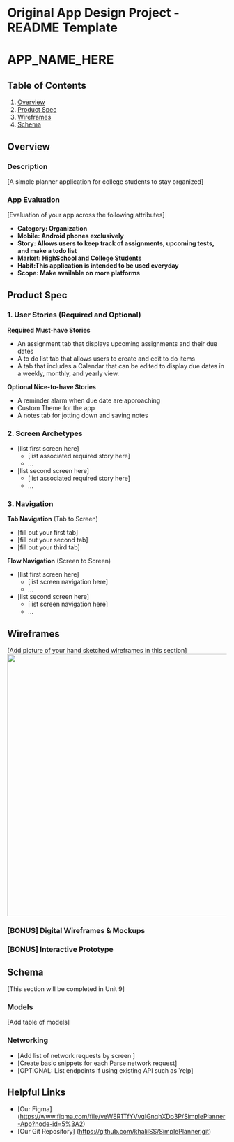 Original App Design Project - README Template
===

# APP_NAME_HERE

## Table of Contents
1. [Overview](#Overview)
1. [Product Spec](#Product-Spec)
1. [Wireframes](#Wireframes)
2. [Schema](#Schema)

## Overview
### Description
[A simple planner application for college students to stay organized]

### App Evaluation
[Evaluation of your app across the following attributes]
- **Category: Organization**
- **Mobile: Android phones exclusively**
- **Story: Allows users to keep track of assignments, upcoming tests, and make a todo list**
- **Market: HighSchool and College Students**
- **Habit:This application is intended to be used everyday**
- **Scope: Make available on more platforms**

## Product Spec

### 1. User Stories (Required and Optional)

**Required Must-have Stories**

* An assignment tab that displays upcoming assignments and their due dates
* A to do list tab that allows users to create and edit to do items
* A tab that includes a Calendar that can be edited to display due dates in a weekly, monthly, and yearly view.



**Optional Nice-to-have Stories**

* A reminder alarm when due date are approaching
* Custom Theme for the app
* A notes tab for jotting down and saving notes

### 2. Screen Archetypes

* [list first screen here]
   * [list associated required story here]
   * ...
* [list second screen here]
   * [list associated required story here]
   * ...

### 3. Navigation

**Tab Navigation** (Tab to Screen)

* [fill out your first tab]
* [fill out your second tab]
* [fill out your third tab]

**Flow Navigation** (Screen to Screen)

* [list first screen here]
   * [list screen navigation here]
   * ...
* [list second screen here]
   * [list screen navigation here]
   * ...

## Wireframes
[Add picture of your hand sketched wireframes in this section]
<img src="YOUR_WIREFRAME_IMAGE_URL" width=600>

### [BONUS] Digital Wireframes & Mockups

### [BONUS] Interactive Prototype

## Schema 
[This section will be completed in Unit 9]
### Models
[Add table of models]
### Networking
- [Add list of network requests by screen ]
- [Create basic snippets for each Parse network request]
- [OPTIONAL: List endpoints if using existing API such as Yelp]
## Helpful Links
- [Our Figma] (https://www.figma.com/file/veWER1TfYVvqIGnqhXDo3P/SimplePlanner-App?node-id=5%3A2)
- [Our Git Repository] (https://github.com/khalilSS/SimplePlanner.git)
